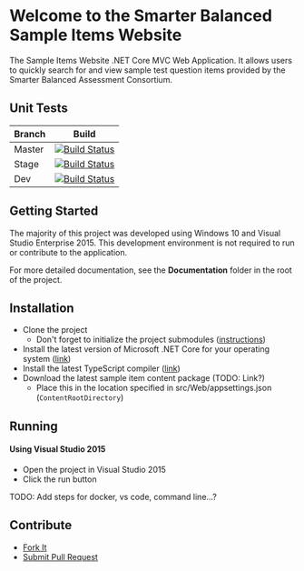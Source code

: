 # Welcome to the Smarter Balanced Sample Items Website
The Sample Items Website .NET Core MVC Web Application. It allows users 
to quickly search for and view sample test question items provided by the 
Smarter Balanced Assessment Consortium.

## Unit Tests
Branch| Build
--- | --- |
Master | [![Build Status](https://travis-ci.org/osu-cass/SampleItemsWebsite.svg?branch=master)](https://travis-ci.org/osu-cass/SampleItemsWebsite)
Stage | [![Build Status](https://travis-ci.org/osu-cass/SampleItemsWebsite.svg?branch=stage)](https://travis-ci.org/osu-cass/SampleItemsWebsite) 
Dev  | [![Build Status](https://travis-ci.org/osu-cass/SampleItemsWebsite.svg?branch=dev)](https://travis-ci.org/osu-cass/SampleItemsWebsite)

## Getting Started
The majority of this project was developed using Windows 10 and Visual Studio Enterprise 2015. 
This development environment is not required to run or contribute to the application.

For more detailed documentation, see the **Documentation** folder in the root of the project.

## Installation
- Clone the project
    - Don't forget to initialize the project submodules ([instructions](https://git-scm.com/book/en/v2/Git-Tools-Submodules#_cloning_submodules))
- Install the latest version of Microsoft .NET Core for your operating system ([link](https://www.microsoft.com/net/download/core#/current))
- Install the latest TypeScript compiler ([link](https://www.typescriptlang.org/index.html#download-links))
- Download the latest sample item content package (TODO: Link?)
    - Place this in the location specified in src/Web/appsettings.json (`ContentRootDirectory`)

## Running
#### Using Visual Studio 2015
- Open the project in Visual Studio 2015
- Click the run button

TODO: Add steps for docker, vs code, command line...?

## Contribute
* [Fork It](https://help.github.com/articles/fork-a-repo/)
* [Submit Pull Request](https://help.github.com/articles/about-pull-requests/)

